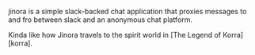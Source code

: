 jinora is a simple slack-backed chat application that proxies messages to and fro between slack and an anonymous chat platform.

Kinda like how Jinora travels to the spirit world in [The Legend of Korra][korra].